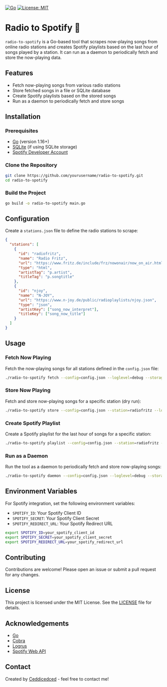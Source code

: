 [![Go](https://github.com/Ceddicedced/radio-to-spotify/actions/workflows/go.yml/badge.svg)](https://github.com/Ceddicedced/radio-to-spotify/actions/workflows/go.yml)
[![License: MIT](https://img.shields.io/badge/License-MIT-yellow.svg)](https://opensource.org/licenses/MIT)
# Radio to Spotify 🎵

`radio-to-spotify` is a Go-based tool that scrapes now-playing songs from online radio stations and creates Spotify playlists based on the last hour of songs played by a station. It can run as a daemon to periodically fetch and store the now-playing data.

## Features
- Fetch now-playing songs from various radio stations
- Store fetched songs in a file or SQLite database
- Create Spotify playlists based on the stored songs
- Run as a daemon to periodically fetch and store songs

## Installation

### Prerequisites
- [Go](https://golang.org/doc/install) (version 1.16+)
- [SQLite](https://www.sqlite.org/index.html) (if using SQLite storage)
- [Spotify Developer Account](https://developer.spotify.com/)

### Clone the Repository
```sh
git clone https://github.com/yourusername/radio-to-spotify.git
cd radio-to-spotify
```

### Build the Project
```sh
go build -o radio-to-spotify main.go
```

## Configuration

Create a `stations.json` file to define the radio stations to scrape:
```json
{
  "stations": [
    {
      "id": "radiofritz",
      "name": "Radio Fritz",
      "url": "https://www.fritz.de/include/frz/nowonair/now_on_air.html",
      "type": "html",
      "artistTag": "p.artist",
      "titleTag": "p.songtitle"
    },
    {
      "id": "njoy",
      "name": "N-JOY",
      "url": "https://www.n-joy.de/public/radioplaylists/njoy.json",
      "type": "json",
      "artistKey": ["song_now_interpret"],
      "titleKey": ["song_now_title"]
    }
  ]
}
```

## Usage

### Fetch Now Playing
Fetch the now-playing songs for all stations defined in the `config.json` file:
```sh
./radio-to-spotify fetch --config=config.json --loglevel=debug --storage=file --storage-path=data/db.json
```

### Store Now Playing
Fetch and store now-playing songs for a specific station (dry run):
```sh
./radio-to-spotify store --config=config.json --station=radiofritz --loglevel=info --dry-run --storage=file --storage-path=data/db.json
```

### Create Spotify Playlist
Create a Spotify playlist for the last hour of songs for a specific station:
```sh
./radio-to-spotify playlist --config=config.json --station=radiofritz --loglevel=error --storage=file --storage-path=data/db.json
```

### Run as a Daemon
Run the tool as a daemon to periodically fetch and store now-playing songs:
```sh
./radio-to-spotify daemon --config=config.json --loglevel=debug --storage=file --storage-path=data/db.json
```

## Environment Variables
For Spotify integration, set the following environment variables:
- `SPOTIFY_ID`: Your Spotify Client ID
- `SPOTIFY_SECRET`: Your Spotify Client Secret
- `SPOTIFY_REDIRECT_URL`: Your Spotify Redirect URL

```sh
export SPOTIFY_ID=your_spotify_client_id
export SPOTIFY_SECRET=your_spotify_client_secret
export SPOTIFY_REDIRECT_URL=your_spotify_redirect_url
```

## Contributing
Contributions are welcome! Please open an issue or submit a pull request for any changes.

## License
This project is licensed under the MIT License. See the [LICENSE](LICENSE) file for details.

## Acknowledgements
- [Go](https://golang.org/)
- [Cobra](https://github.com/spf13/cobra)
- [Logrus](https://github.com/sirupsen/logrus)
- [Spotify Web API](https://developer.spotify.com/documentation/web-api/)

## Contact
Created by [Ceddicedced](https://github.com/ceddicedced) - feel free to contact me!

